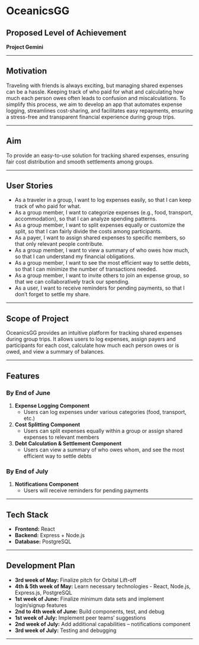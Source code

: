 # OceanicsGG

## Proposed Level of Achievement
**Project Gemini**

---

## Motivation
Traveling with friends is always exciting, but managing shared expenses can be a hassle. Keeping track of who paid for what and calculating how much each person owes often leads to confusion and miscalculations. To simplify this process, we aim to develop an app that automates expense logging, streamlines cost-sharing, and facilitates easy repayments, ensuring a stress-free and transparent financial experience during group trips.

---

## Aim
To provide an easy-to-use solution for tracking shared expenses, ensuring fair cost distribution and smooth settlements among groups.

---

## User Stories
- As a traveler in a group, I want to log expenses easily, so that I can keep track of who paid for what.
- As a group member, I want to categorize expenses (e.g., food, transport, accommodation), so that I can analyze spending patterns.
- As a group member, I want to split expenses equally or customize the split, so that I can fairly divide the costs among participants.
- As a payer, I want to assign shared expenses to specific members, so that only relevant people contribute.
- As a group member, I want to view a summary of who owes how much, so that I can understand my financial obligations.
- As a group member, I want to see the most efficient way to settle debts, so that I can minimize the number of transactions needed.
- As a group member, I want to invite others to join an expense group, so that we can collaboratively track our spending.
- As a user, I want to receive reminders for pending payments, so that I don’t forget to settle my share.

---

## Scope of Project
OceanicsGG provides an intuitive platform for tracking shared expenses during group trips. It allows users to log expenses, assign payers and participants for each cost, calculate how much each person owes or is owed, and view a summary of balances.

---

## Features

### By End of June
1. **Expense Logging Component**
   - Users can log expenses under various categories (food, transport, etc.)
2. **Cost Splitting Component**
   - Users can split expenses equally within a group or assign shared expenses to relevant members
3. **Debt Calculation & Settlement Component**
   - Users can view a summary of who owes whom, and see the most efficient way to settle debts

### By End of July
1. **Notifications Component**
   - Users will receive reminders for pending payments

---

## Tech Stack
- **Frontend:** React
- **Backend:** Express + Node.js
- **Database:** PostgreSQL

---

## Development Plan

- **3rd week of May:** Finalize pitch for Orbital Lift-off
- **4th & 5th week of May:** Learn necessary technologies - React, Node.js, Express.js, PostgreSQL
- **1st week of June:** Finalize minimum data sets and implement login/signup features
- **2nd to 4th week of June:** Build components, test, and debug
- **1st week of July:** Implement peer teams’ suggestions
- **2nd week of July:** Add additional capabilities – notifications component
- **3rd week of July:** Testing and debugging

---


